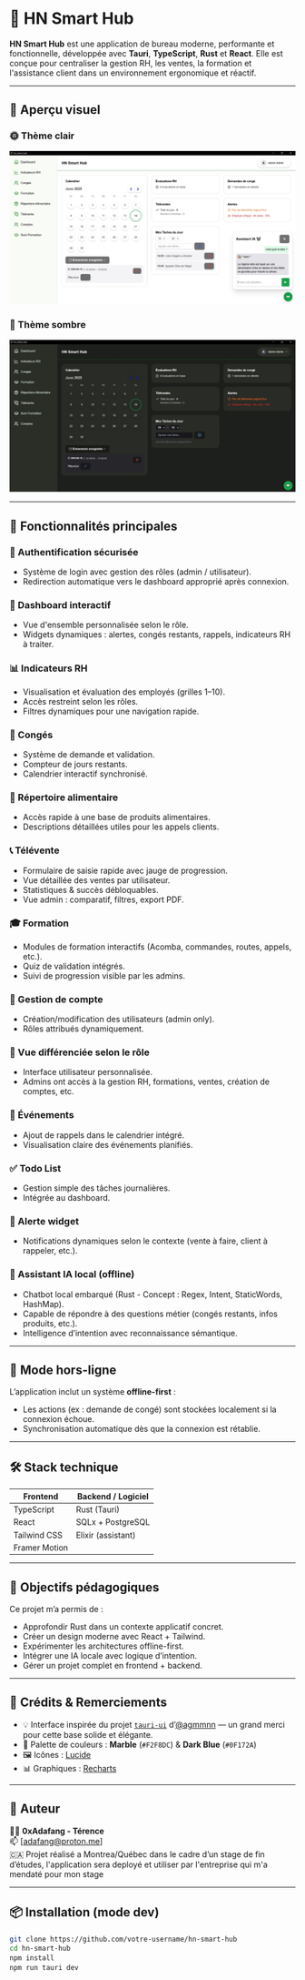 # 🧠 HN Smart Hub

**HN Smart Hub** est une application de bureau moderne, performante et fonctionnelle, développée avec **Tauri**, **TypeScript**, **Rust** et **React**. Elle est conçue pour centraliser la gestion RH, les ventes, la formation et l'assistance client dans un environnement ergonomique et réactif.

---

## 🎨 Aperçu visuel

### 🌞 Thème clair
![Dashboard Light](./images/1.jpg)

### 🌙 Thème sombre
![Dashboard Dark](./images/2.jpg)

---

## 🚀 Fonctionnalités principales

### 🔐 Authentification sécurisée
- Système de login avec gestion des rôles (admin / utilisateur).
- Redirection automatique vers le dashboard approprié après connexion.

### 🧭 Dashboard interactif
- Vue d'ensemble personnalisée selon le rôle.
- Widgets dynamiques : alertes, congés restants, rappels, indicateurs RH à traiter.

### 📊 Indicateurs RH
- Visualisation et évaluation des employés (grilles 1–10).
- Accès restreint selon les rôles.
- Filtres dynamiques pour une navigation rapide.

### 🌴 Congés
- Système de demande et validation.
- Compteur de jours restants.
- Calendrier interactif synchronisé.

### 🥦 Répertoire alimentaire
- Accès rapide à une base de produits alimentaires.
- Descriptions détaillées utiles pour les appels clients.

### 📞 Télévente
- Formulaire de saisie rapide avec jauge de progression.
- Vue détaillée des ventes par utilisateur.
- Statistiques & succès débloquables.
- Vue admin : comparatif, filtres, export PDF.

### 🎓 Formation
- Modules de formation interactifs (Acomba, commandes, routes, appels, etc.).
- Quiz de validation intégrés.
- Suivi de progression visible par les admins.

### 👤 Gestion de compte
- Création/modification des utilisateurs (admin only).
- Rôles attribués dynamiquement.

### 👥 Vue différenciée selon le rôle
- Interface utilisateur personnalisée.
- Admins ont accès à la gestion RH, formations, ventes, création de comptes, etc.

### 📆 Événements
- Ajout de rappels dans le calendrier intégré.
- Visualisation claire des événements planifiés.

### ✅ Todo List
- Gestion simple des tâches journalières.
- Intégrée au dashboard.

### 🚨 Alerte widget
- Notifications dynamiques selon le contexte (vente à faire, client à rappeler, etc.).

### 🤖 Assistant IA local (offline)
- Chatbot local embarqué (Rust - Concept : Regex, Intent, StaticWords, HashMap).
- Capable de répondre à des questions métier (congés restants, infos produits, etc.).
- Intelligence d’intention avec reconnaissance sémantique.

---

## 🔌 Mode hors-ligne

L’application inclut un système **offline-first** :
- Les actions (ex : demande de congé) sont stockées localement si la connexion échoue.
- Synchronisation automatique dès que la connexion est rétablie.

---

## 🛠️ Stack technique

| Frontend          | Backend / Logiciel |
|-------------------|---------------------|
| TypeScript        | Rust (Tauri)        |
| React             | SQLx + PostgreSQL   |
| Tailwind CSS      | Elixir (assistant)  |
| Framer Motion     |                     |

---

## 🧠 Objectifs pédagogiques

Ce projet m’a permis de :

- Approfondir Rust dans un contexte applicatif concret.  
- Créer un design moderne avec React + Tailwind.  
- Expérimenter les architectures offline-first.  
- Intégrer une IA locale avec logique d’intention.  
- Gérer un projet complet en frontend + backend.

---

## 📸 Crédits & Remerciements

- 💡 Interface inspirée du projet [`tauri-ui`](https://github.com/agmmnn) d’[@agmmnn](https://github.com/agmmnn) — un grand merci pour cette base solide et élégante.
- 🎨 Palette de couleurs : **Marble** (`#F2F8DC`) & **Dark Blue** (`#0F172A`)
- 🖼 Icônes : [Lucide](https://lucide.dev/)
- 📊 Graphiques : [Recharts](https://recharts.org/)

---

## 💼 Auteur

👨‍💻 **0xAdafang - Térence**  
📫 [adafang@proton.me]  
🇨🇦 Projet réalisé a Montrea/Québec dans le cadre d’un stage de fin d’études, l'application sera deployé et utiliser par l'entreprise qui m'a mendaté pour mon stage

---

## 📦 Installation (mode dev)

```bash
git clone https://github.com/votre-username/hn-smart-hub
cd hn-smart-hub
npm install
npm run tauri dev

